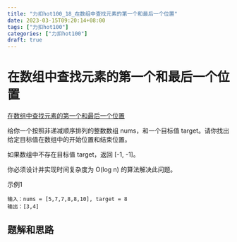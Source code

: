 ```yaml
---
title: "力扣hot100_18_在数组中查找元素的第一个和最后一个位置"
date: 2023-03-15T09:20:14+08:00
tags: ["力扣hot100"]
categories: ["力扣hot100"]
draft: true
---
```


# 在数组中查找元素的第一个和最后一个位置
[在数组中查找元素的第一个和最后一个位置](https://leetcode.cn/problems/find-first-and-last-position-of-element-in-sorted-array/?favorite=2cktkvj)

给你一个按照非递减顺序排列的整数数组 nums，和一个目标值 target。请你找出给定目标值在数组中的开始位置和结束位置。

如果数组中不存在目标值 target，返回 [-1, -1]。

你必须设计并实现时间复杂度为 O(log n) 的算法解决此问题。


示例1
```text
输入：nums = [5,7,7,8,8,10], target = 8
输出：[3,4]

```

## 题解和思路


```c++


```